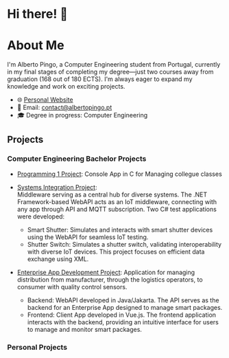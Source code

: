 # Hi there! 👋

# About Me

I'm Alberto Pingo, a Computer Engineering student from Portugal, currently in my final stages of completing my degree—just two courses away from graduation (168 out of 180 ECTS). I'm always eager to expand my knowledge and work on exciting projects.

- 🌐 [Personal Website](albertopingo.com)
- 📧 Email: contact@albertopingo.pt
- 🎓 Degree in progress: Computer Engineering

## Projects

### Computer Engineering Bachelor Projects
- [Programming 1 Project](https://github.com/albertopingo/CEng_P1-Collegue-Classes-Manager): Console App in C for Managing collegue classes

- [Systems Integration Project](https://github.com/albertopingo/CEng_IS-IoT-middleware):  
  Middleware serving as a central hub for diverse systems. The .NET Framework-based WebAPI acts as an IoT middleware, connecting with any app through API and MQTT subscription. Two C# test applications were developed:
    - Smart Shutter: Simulates and interacts with smart shutter devices using the WebAPI for seamless IoT testing.
    - Shutter Switch: Simulates a shutter switch, validating interoperability with diverse IoT devices. This project focuses on efficient data exchange using XML.

- [Enterprise App Development Project](https://github.com/albertopingo/CEng_DAE-Smart-Packages-App):
  Application for managing distribution from manufacturer, through the logistics operators, to consumer with quality control sensors.
  - Backend: WebAPI developed in Java/Jakarta. The API serves as the backend for an Enterprise App designed to manage smart packages.
  - Frontend: Client App developed in Vue.js. The frontend application interacts with the backend, providing an intuitive interface for users to manage and monitor smart packages.

 ### Personal Projects
